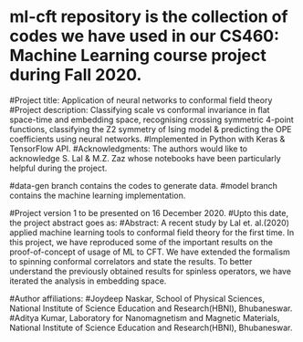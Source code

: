 # ml-cft repository is the collection of codes we have used in our CS460: Machine Learning course project during Fall 2020.
#Project title: Application of neural networks to conformal field theory
#Project description: Classifying scale vs conformal invariance in flat space-time and embedding space, recognising crossing symmetric 4-point functions, classifying the Z2 symmetry of Ising model & predicting the OPE coefficients using neural networks.
#Implemented in Python with Keras & TensorFlow API.
#Acknowledgments: The authors would like to acknowledge S. Lal & M.Z. Zaz whose notebooks have been particularly helpful during the project.

#data-gen branch contains the codes to generate data.
#model branch contains the machine learning implementation.

#Project version 1 to be presented on 16 December 2020.
#Upto this date, the project abstract goes as:
#Abstract: A recent study by Lal et. al.(2020) applied machine learning tools to conformal field theory for the first time. In this project, we have reproduced some of the important results on the proof-of-concept of usage of ML to CFT. We have extended the formalism to spinning conformal correlators and state the results. To better understand the previously obtained results for spinless operators, we have iterated the analysis in embedding space.

#Author affiliations:
#Joydeep Naskar, School of Physical Sciences, National Institute of Science Education and Research(HBNI), Bhubaneswar.
#Aditya Kumar, Laboratory for Nanomagnetism and Magnetic Materials, National Institute of Science Education and Research(HBNI), Bhubaneswar.
